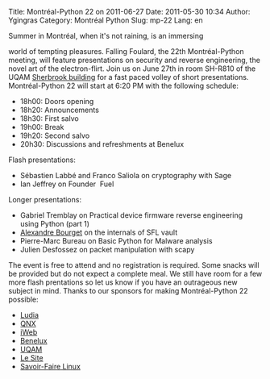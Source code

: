 Title: Montréal-Python 22 on 2011-06-27
Date: 2011-05-30 10:34
Author: Ygingras
Category: Montréal Python
Slug: mp-22
Lang: en

<!--:en-->Summer in Montréal, when it's not raining, is an immersing
world of tempting pleasures. Falling Foulard, the 22th Montréal-Python
meeting, will feature presentations on security and reverse engineering,
the novel art of the electron-flirt. Join us on June 27th in room
SH-R810 of the UQAM [Sherbrook building][] for a fast paced volley of
short presentations. Montréal-Python 22 will start at 6:20 PM with the
following schedule:

-   18h00: Doors opening
-   18h20: Announcements
-   18h30: First salvo
-   19h00: Break
-   19h20: Second salvo
-   20h30: Discussions and refreshments at Benelux

Flash presentations:

-   Sébastien Labbé and Franco Saliola on cryptography with Sage
-   Ian Jeffrey on Founder  Fuel

Longer presentations:

-   Gabriel Tremblay on Practical device firmware reverse engineering
    using Python (part 1)
-   [Alexandre Bourget][] on the internals of SFL vault
-   Pierre-Marc Bureau on Basic Python for Malware analysis
-   Julien Desfossez on packet manipulation with scapy

The event is free to attend and no registration is required. Some snacks
will be provided but do not expect a complete meal. We still have room
for a few more flash prentations so let us know if you have an
outrageous new subject in mind. Thanks to our sponsors for making
Montréal-Python 22 possible:

-   [Ludia][]
-   [QNX][]
-   [iWeb][]
-   [Benelux][]
-   [UQAM][]
-   [Le Site][]
-   [Savoir-Faire Linux][]

  [Sherbrook building]: http://www.uqam.ca/campus/pavillons/sh.htm
  [Alexandre Bourget]: http://blog.abourget.net/
  [Ludia]: http://www.ludia.com/
  [QNX]: http://www.qnx.com/
  [iWeb]: http://iweb.ca
  [Benelux]: http://www.brasseriebenelux.com/
  [UQAM]: http://uqam.ca
  [Le Site]: http://lesite.ca
  [Savoir-Faire Linux]: http://savoirfairelinux.com
